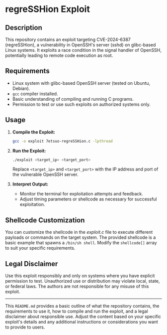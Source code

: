# regreSSHion Exploit

## Description
This repository contains an exploit targeting CVE-2024-6387 (regreSSHion), a vulnerability in OpenSSH's server (sshd) on glibc-based Linux systems. It exploits a race condition in the signal handler of OpenSSH, potentially leading to remote code execution as root.

## Requirements
- Linux system with glibc-based OpenSSH server (tested on Ubuntu, Debian).
- `gcc` compiler installed.
- Basic understanding of compiling and running C programs.
- Permission to test or use such exploits on authorized systems only.

## Usage
1. **Compile the Exploit:**
   ```bash
   gcc -o exploit 7etsuo-regreSSHion.c -lpthread
   ```

2. **Run the Exploit:**
   ```bash
   ./exploit <target_ip> <target_port>
   ```

   Replace `<target_ip>` and `<target_port>` with the IP address and port of the vulnerable OpenSSH server.

3. **Interpret Output:**
   - Monitor the terminal for exploitation attempts and feedback.
   - Adjust timing parameters or shellcode as necessary for successful exploitation.

## Shellcode Customization
You can customize the shellcode in the *exploit.c* file to execute different payloads or commands on the target system. The provided shellcode is a basic example that spawns a `/bin/sh shell`. Modify the `shellcode[]` array to suit your specific requirements.

## Legal Disclaimer
Use this exploit responsibly and only on systems where you have explicit permission to test. Unauthorized use or distribution may violate local, state, or federal laws. The authors are not responsible for any misuse of this exploit.

---

This `README.md` provides a basic outline of what the repository contains, the requirements to use it, how to compile and run the exploit, and a legal disclaimer about responsible use. Adjust the content based on your specific exploit's details and any additional instructions or considerations you want to provide to users.
